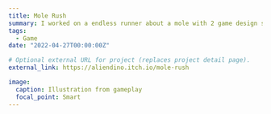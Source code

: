 ```yaml
---
title: Mole Rush
summary: I worked on a endless runner about a mole with 2 game design students. This was the first game I ever published.
tags:
  - Game
date: "2022-04-27T00:00:00Z"

# Optional external URL for project (replaces project detail page).
external_link: https://aliendino.itch.io/mole-rush

image:
  caption: Illustration from gameplay
  focal_point: Smart
---
```


